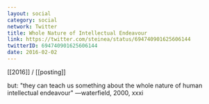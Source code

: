 ```yaml
---
layout: social
category: social
network: Twitter
title: Whole Nature of Intellectual Endeavour
link: https://twitter.com/steinea/status/694740901625606144
twitterID: 694740901625606144
date: 2016-02-02
---
```


[[2016]] / [[posting]]

but: "they can teach us something about the whole nature of human intellectual endeavour" —waterfield, 2000, xxxi
